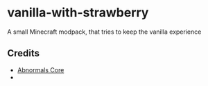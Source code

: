 # vanilla-with-strawberry
A small Minecraft modpack, that tries to keep the vanilla experience

## Credits

- [Abnormals Core](https://www.curseforge.com/minecraft/mc-mods/abnormals-core)
- 

